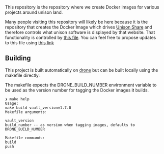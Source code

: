 This repository is the repository where we create Docker images for various projects around unison land.

Many people visiting this repository will likely be here because it is the repository that creates the Docker Image which drives [Unison Share](https://share.unison-lang.org) and therefore controls what unison software is displayed by that website. That functionality is controlled by [this file](https://github.com/unisonweb/shipwright/blob/trunk/files/initialize-codebase.sh). You can feel free to propose updates to this file using [this link](https://github.com/unisonweb/shipwright/edit/trunk/files/initialize-codebase.sh)

## Building 

This project is built automatically on [drone](https://drone.unison-lang.org/unisonweb/shipwright) but can be built locally using the makefile directly:

The makefile expects the DRONE_BUILD_NUMBER environment variable to be used as the version number for tagging the Docker images it builds.


    ❯ make help
    Usage:
    make build vault_version=1.7.0
    Makefile arguments:
    
    vault_version
    build_number -- as version when tagging images, defaults to DRONE_BUILD_NUMBER
    
    Makefile commands:
    build
    push



